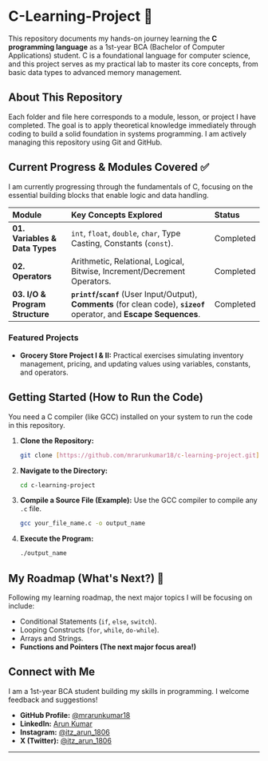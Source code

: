 # C-Learning-Project 🚀

This repository documents my hands-on journey learning the **C programming language** as a 1st-year BCA (Bachelor of Computer Applications) student. C is a foundational language for computer science, and this project serves as my practical lab to master its core concepts, from basic data types to advanced memory management.

## About This Repository

Each folder and file here corresponds to a module, lesson, or project I have completed. The goal is to apply theoretical knowledge immediately through coding to build a solid foundation in systems programming. I am actively managing this repository using Git and GitHub.

## Current Progress & Modules Covered ✅

I am currently progressing through the fundamentals of C, focusing on the essential building blocks that enable logic and data handling.

| Module | Key Concepts Explored | Status |
| :--- | :--- | :--- |
| **01. Variables & Data Types** | `int`, `float`, `double`, `char`, Type Casting, Constants (`const`). | Completed |
| **02. Operators** | Arithmetic, Relational, Logical, Bitwise, Increment/Decrement Operators. | Completed |
| **03. I/O & Program Structure** | **`printf`/`scanf`** (User Input/Output), **Comments** (for clean code), **`sizeof`** operator, and **Escape Sequences**. | Completed |

### Featured Projects

* **Grocery Store Project I & II:** Practical exercises simulating inventory management, pricing, and updating values using variables, constants, and operators.

## Getting Started (How to Run the Code)

You need a C compiler (like GCC) installed on your system to run the code in this repository.

1.  **Clone the Repository:**
    ```bash
    git clone [https://github.com/mrarunkumar18/c-learning-project.git](https://github.com/mrarunkumar18/c-learning-project.git)
    ```

2.  **Navigate to the Directory:**
    ```bash
    cd c-learning-project
    ```

3.  **Compile a Source File (Example):**
    Use the GCC compiler to compile any `.c` file.
    ```bash
    gcc your_file_name.c -o output_name
    ```

4.  **Execute the Program:**
    ```bash
    ./output_name
    ```

## My Roadmap (What's Next?) 🎯

Following my learning roadmap, the next major topics I will be focusing on include:

* Conditional Statements (`if`, `else`, `switch`).
* Looping Constructs (`for`, `while`, `do-while`).
* Arrays and Strings.
* **Functions and Pointers (The next major focus area!)**

## Connect with Me

I am a 1st-year BCA student building my skills in programming. I welcome feedback and suggestions!

* **GitHub Profile:** [@mrarunkumar18](https://github.com/mrarunkumar18)
* **LinkedIn:** [Arun Kumar](https://www.linkedin.com/in/itzarun1806/)
* **Instagram:** [@itz\_arun\_1806](https://www.instagram.com/itz_arun_1806/)
* **X (Twitter):** [@itz\_arun\_1806](https://x.com/itz_arun_1806/)

***
